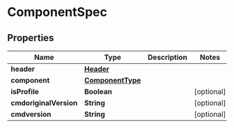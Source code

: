 

# ComponentSpec


## Properties

| Name | Type | Description | Notes |
|------------ | ------------- | ------------- | -------------|
|**header** | [**Header**](Header.md) |  |  |
|**component** | [**ComponentType**](ComponentType.md) |  |  |
|**isProfile** | **Boolean** |  |  [optional] |
|**cmdoriginalVersion** | **String** |  |  [optional] |
|**cmdversion** | **String** |  |  [optional] |



